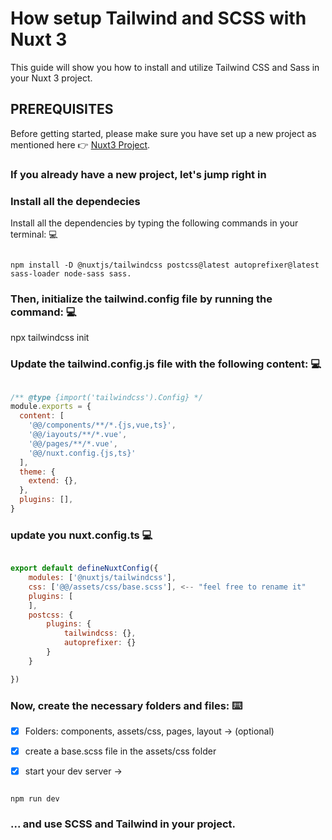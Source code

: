 # How setup Tailwind and SCSS with Nuxt 3

This guide will show you how to install and utilize Tailwind CSS and Sass in your Nuxt 3 project.

## PREREQUISITES

Before getting started, please make sure you have set up a new project as mentioned here :point_right: [Nuxt3 Project](newProjectNuxt3.md).

### If you already have a new project, let's jump right in

### Install all the dependecies 

Install all the dependencies by typing the following commands in your terminal: :computer:

```

npm install -D @nuxtjs/tailwindcss postcss@latest autoprefixer@latest
sass-loader node-sass sass.

```

### Then, initialize the tailwind.config file by running the command: :computer:

npx tailwindcss init

### Update the tailwind.config.js file with the following content: :computer:

```javascript

/** @type {import('tailwindcss').Config} */
module.exports = {
  content: [
    '@@/components/**/*.{js,vue,ts}',
    '@@/iayouts/**/*.vue',
    '@@/pages/**/*.vue',
    '@@/nuxt.config.{js,ts}'
  ],
  theme: {
    extend: {},
  },
  plugins: [],
}

```

### update you nuxt.config.ts :computer:

```javascript

export default defineNuxtConfig({
    modules: ['@nuxtjs/tailwindcss'],
    css: ['@@/assets/css/base.scss'], <-- "feel free to rename it"
    plugins: [
    ],
    postcss: {
        plugins: {
            tailwindcss: {},
            autoprefixer: {}
        }
    }

})

```

### Now, create the necessary folders and files: :keyboard:

- [x] Folders: components, assets/css, pages, layout -> (optional)

- [x] create a base.scss file in the assets/css folder

- [x] start your dev server ->

``` 

npm run dev 

```

### ... and use SCSS and Tailwind in your project.

